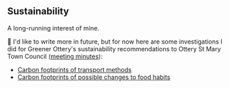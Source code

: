 ## Sustainability

A long-running interest of mine.

🚧 I'd like to write more in future, but for 
now here are some investigations I did for Greener Ottery's sustainability 
recommendations to Ottery St Mary Town Council
([meeting minutes](http://www.otterystmary-tc.gov.uk/Ottery-St-Mary-Town-Council/UserFiles/Files/Minutes%20Full%20Council/2nd%20MARCH%20%202020.pdf)):

* [Carbon footprints of transport methods](gro_transport_carbon.pdf)
* [Carbon footprints of possible changes to food habits](gro_food_carbon.pdf)
